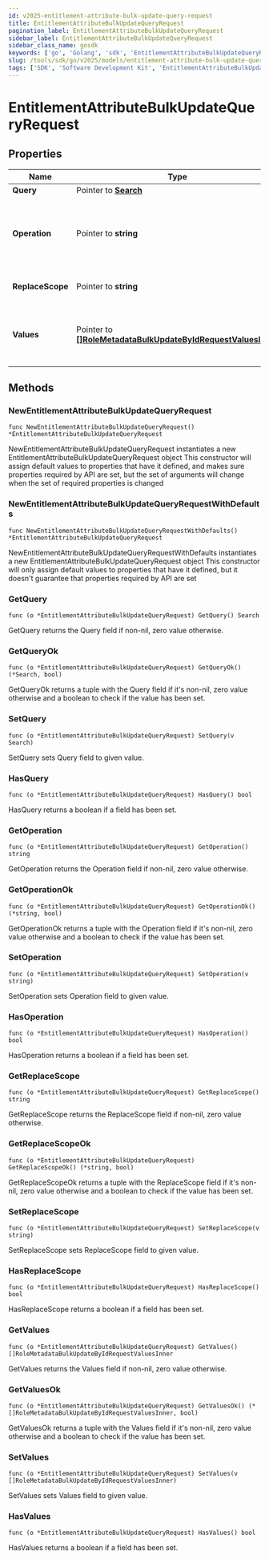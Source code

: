 ```yaml
---
id: v2025-entitlement-attribute-bulk-update-query-request
title: EntitlementAttributeBulkUpdateQueryRequest
pagination_label: EntitlementAttributeBulkUpdateQueryRequest
sidebar_label: EntitlementAttributeBulkUpdateQueryRequest
sidebar_class_name: gosdk
keywords: ['go', 'Golang', 'sdk', 'EntitlementAttributeBulkUpdateQueryRequest', 'V2025EntitlementAttributeBulkUpdateQueryRequest'] 
slug: /tools/sdk/go/v2025/models/entitlement-attribute-bulk-update-query-request
tags: ['SDK', 'Software Development Kit', 'EntitlementAttributeBulkUpdateQueryRequest', 'V2025EntitlementAttributeBulkUpdateQueryRequest']
---
```


# EntitlementAttributeBulkUpdateQueryRequest

## Properties

Name | Type | Description | Notes
------------ | ------------- | ------------- | -------------
**Query** | Pointer to [**Search**](search) |  | [optional] 
**Operation** | Pointer to **string** | Operation to perform on the attributes in the bulk update request. | [optional] 
**ReplaceScope** | Pointer to **string** | The choice of update scope. | [optional] 
**Values** | Pointer to [**[]RoleMetadataBulkUpdateByIdRequestValuesInner**](role-metadata-bulk-update-by-id-request-values-inner) | The metadata to be updated, including attribute and values. | [optional] 

## Methods

### NewEntitlementAttributeBulkUpdateQueryRequest

`func NewEntitlementAttributeBulkUpdateQueryRequest() *EntitlementAttributeBulkUpdateQueryRequest`

NewEntitlementAttributeBulkUpdateQueryRequest instantiates a new EntitlementAttributeBulkUpdateQueryRequest object
This constructor will assign default values to properties that have it defined,
and makes sure properties required by API are set, but the set of arguments
will change when the set of required properties is changed

### NewEntitlementAttributeBulkUpdateQueryRequestWithDefaults

`func NewEntitlementAttributeBulkUpdateQueryRequestWithDefaults() *EntitlementAttributeBulkUpdateQueryRequest`

NewEntitlementAttributeBulkUpdateQueryRequestWithDefaults instantiates a new EntitlementAttributeBulkUpdateQueryRequest object
This constructor will only assign default values to properties that have it defined,
but it doesn't guarantee that properties required by API are set

### GetQuery

`func (o *EntitlementAttributeBulkUpdateQueryRequest) GetQuery() Search`

GetQuery returns the Query field if non-nil, zero value otherwise.

### GetQueryOk

`func (o *EntitlementAttributeBulkUpdateQueryRequest) GetQueryOk() (*Search, bool)`

GetQueryOk returns a tuple with the Query field if it's non-nil, zero value otherwise
and a boolean to check if the value has been set.

### SetQuery

`func (o *EntitlementAttributeBulkUpdateQueryRequest) SetQuery(v Search)`

SetQuery sets Query field to given value.

### HasQuery

`func (o *EntitlementAttributeBulkUpdateQueryRequest) HasQuery() bool`

HasQuery returns a boolean if a field has been set.

### GetOperation

`func (o *EntitlementAttributeBulkUpdateQueryRequest) GetOperation() string`

GetOperation returns the Operation field if non-nil, zero value otherwise.

### GetOperationOk

`func (o *EntitlementAttributeBulkUpdateQueryRequest) GetOperationOk() (*string, bool)`

GetOperationOk returns a tuple with the Operation field if it's non-nil, zero value otherwise
and a boolean to check if the value has been set.

### SetOperation

`func (o *EntitlementAttributeBulkUpdateQueryRequest) SetOperation(v string)`

SetOperation sets Operation field to given value.

### HasOperation

`func (o *EntitlementAttributeBulkUpdateQueryRequest) HasOperation() bool`

HasOperation returns a boolean if a field has been set.

### GetReplaceScope

`func (o *EntitlementAttributeBulkUpdateQueryRequest) GetReplaceScope() string`

GetReplaceScope returns the ReplaceScope field if non-nil, zero value otherwise.

### GetReplaceScopeOk

`func (o *EntitlementAttributeBulkUpdateQueryRequest) GetReplaceScopeOk() (*string, bool)`

GetReplaceScopeOk returns a tuple with the ReplaceScope field if it's non-nil, zero value otherwise
and a boolean to check if the value has been set.

### SetReplaceScope

`func (o *EntitlementAttributeBulkUpdateQueryRequest) SetReplaceScope(v string)`

SetReplaceScope sets ReplaceScope field to given value.

### HasReplaceScope

`func (o *EntitlementAttributeBulkUpdateQueryRequest) HasReplaceScope() bool`

HasReplaceScope returns a boolean if a field has been set.

### GetValues

`func (o *EntitlementAttributeBulkUpdateQueryRequest) GetValues() []RoleMetadataBulkUpdateByIdRequestValuesInner`

GetValues returns the Values field if non-nil, zero value otherwise.

### GetValuesOk

`func (o *EntitlementAttributeBulkUpdateQueryRequest) GetValuesOk() (*[]RoleMetadataBulkUpdateByIdRequestValuesInner, bool)`

GetValuesOk returns a tuple with the Values field if it's non-nil, zero value otherwise
and a boolean to check if the value has been set.

### SetValues

`func (o *EntitlementAttributeBulkUpdateQueryRequest) SetValues(v []RoleMetadataBulkUpdateByIdRequestValuesInner)`

SetValues sets Values field to given value.

### HasValues

`func (o *EntitlementAttributeBulkUpdateQueryRequest) HasValues() bool`

HasValues returns a boolean if a field has been set.


